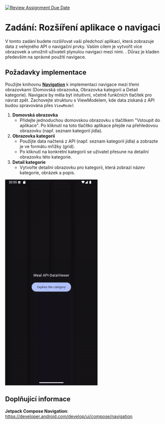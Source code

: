 [![Review Assignment Due Date](https://classroom.github.com/assets/deadline-readme-button-22041afd0340ce965d47ae6ef1cefeee28c7c493a6346c4f15d667ab976d596c.svg)](https://classroom.github.com/a/aRiDy-7c)
# Zadání: Rozšíření aplikace o navigaci

V tomto zadání budete rozšiřovat vaši předchozí aplikaci, která zobrazuje data z veřejného API o navigační prvky. Vaším cílem je vytvořit více obrazovek a umožnit uživateli plynulou navigaci mezi nimi. . Důraz je kladen především na správné použití navigace.

## Požadavky implementace
 Použijte knihovnu [**Navigation**](https://developer.android.com/guide/navigation) k implementaci navigace mezi třemi obrazovkami (Domovská obrazovka, Obrazovka kategorií a Detail kategorie). Navigace by měla být intuitivní, včetně funkčních tlačítek pro návrat zpět. Zachovejte strukturu s ViewModelem, kde data získaná z API budou spravována přes `ViewModel`

1.  **Domovská obrazovka**    
	   -   Přidejte jednoduchou domovskou obrazovku s tlačítkem "Vstoupit do aplikace". Po kliknutí na toto tlačítko aplikace přejde na přehledovou obrazovku (např. seznam kategorií jídla).
 2.  **Obrazovka kategorií**    
	   -   Použijte data načtená z API (např. seznam kategorií jídla) a zobrazte je ve formátu mřížky (grid).        
	    -   Po kliknutí na konkrétní kategorii se uživatel přesune na detailní obrazovku této kategorie.        
3.  **Detail kategorie**    
	   -   Vytvořte detailní obrazovku pro kategorii, která zobrazí název kategorie, obrázek a popis.

![Ukázka aplikace](Screen.gif)

## Doplňující informace
**Jetpack Compose Navigation**: https://developer.android.com/develop/ui/compose/navigation



